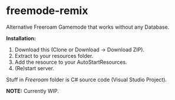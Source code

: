 # freemode-remix
Alternative Freeroam Gamemode that works without any Database.

**Installation:**
1. Download this (Clone or Download -> Download ZIP).
2. Extract to your resources folder.
3. Add the resource to your AutoStartResources.
4. (Re)start server.

Stuff in *Freeroam* folder is C# source code (Visual Studio Project).

**NOTE:** Currently WIP.
